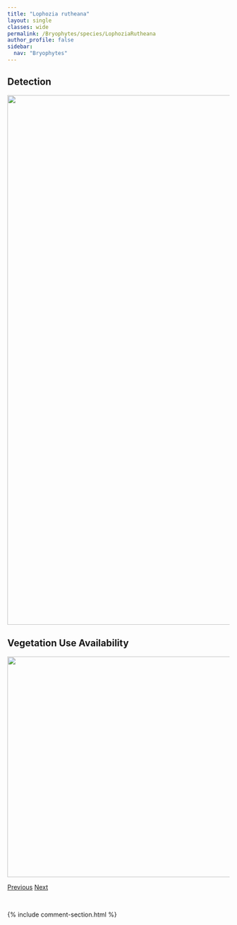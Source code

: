 ```yaml
---
title: "Lophozia rutheana"
layout: single
classes: wide
permalink: /Bryophytes/species/LophoziaRutheana
author_profile: false
sidebar:
  nav: "Bryophytes"
---
```


<h2>Detection</h2>

<a href="https://drive.google.com/uc?export=view&id=1z6CAF41HDs5vJCt6f89rEshHD06TAzEH">
<img src="https://drive.google.com/uc?export=view&id=1z6CAF41HDs5vJCt6f89rEshHD06TAzEH" height = "1200" width = "800">
</a>


<h2>Vegetation Use Availability</h2>

<a href="https://drive.google.com/uc?export=view&id=1bhVJG7Z-McoNzBn2TcI3Aar-PEPNLOIL">
<img src="https://drive.google.com/uc?export=view&id=1bhVJG7Z-McoNzBn2TcI3Aar-PEPNLOIL" height = "500" width = "1000">
</a>


<a href="/DevelopmentWebsite/Bryophytes/species/LophoziaObtusa" class="pagination--pager" title="Lophozia obtusa">Previous</a> <a href="/DevelopmentWebsite/Bryophytes/species/LophoziaWenzelii" class="pagination--pager" title="Lophozia wenzelii">Next</a>

<p>&nbsp;</p>

{% include comment-section.html %}
